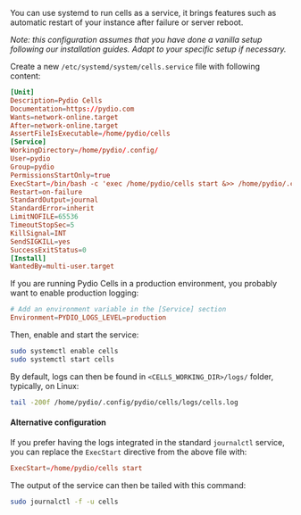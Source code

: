 You can use systemd to run cells as a service, it brings features such as automatic restart of your instance after failure or server reboot.

_Note: this configuration assumes that you have done a vanilla setup following our installation guides. Adapt to your specific setup if necessary._

Create a new `/etc/systemd/system/cells.service` file with following content:

```conf
[Unit]
Description=Pydio Cells
Documentation=https://pydio.com
Wants=network-online.target
After=network-online.target
AssertFileIsExecutable=/home/pydio/cells
[Service]
WorkingDirectory=/home/pydio/.config/
User=pydio
Group=pydio
PermissionsStartOnly=true
ExecStart=/bin/bash -c 'exec /home/pydio/cells start &>> /home/pydio/.config/pydio/cells/logs/cells.log'
Restart=on-failure
StandardOutput=journal
StandardError=inherit
LimitNOFILE=65536
TimeoutStopSec=5
KillSignal=INT
SendSIGKILL=yes
SuccessExitStatus=0
[Install]
WantedBy=multi-user.target
```

If you are running Pydio Cells in a production environment, you probably want to enable production logging:

```conf
# Add an environment variable in the [Service] section
Environment=PYDIO_LOGS_LEVEL=production
```

Then, enable and start the service:

```sh
sudo systemctl enable cells
sudo systemctl start cells
```

By default, logs can then be found in `<CELLS_WORKING_DIR>/logs/` folder, typically, on Linux:

```sh
tail -200f /home/pydio/.config/pydio/cells/logs/cells.log
```

#### Alternative configuration

If you prefer having the logs integrated in the standard `journalctl` service, you can replace the `ExecStart` directive from the above file with:

```conf
ExecStart=/home/pydio/cells start
```

The output of the service can then be tailed with this command:

```sh
sudo journalctl -f -u cells
```
